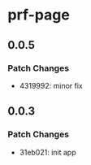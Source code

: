 # prf-page

## 0.0.5

### Patch Changes

- 4319992: minor fix

## 0.0.3

### Patch Changes

- 31eb021: init app
